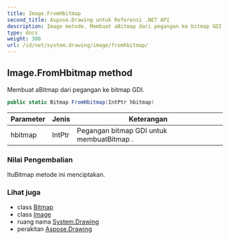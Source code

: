 ```yaml
---
title: Image.FromHbitmap
second_title: Aspose.Drawing untuk Referensi .NET API
description: Image metode. Membuat aBitmap dari pegangan ke bitmap GDI.
type: docs
weight: 300
url: /id/net/system.drawing/image/fromhbitmap/
---
```

## Image.FromHbitmap method

Membuat aBitmap dari pegangan ke bitmap GDI.

```csharp
public static Bitmap FromHbitmap(IntPtr hbitmap)
```

| Parameter | Jenis | Keterangan |
| --- | --- | --- |
| hbitmap | IntPtr | Pegangan bitmap GDI untuk membuatBitmap . |

### Nilai Pengembalian

ItuBitmap metode ini menciptakan.

### Lihat juga

* class [Bitmap](../../bitmap/)
* class [Image](../)
* ruang nama [System.Drawing](../../image/)
* perakitan [Aspose.Drawing](../../../)


